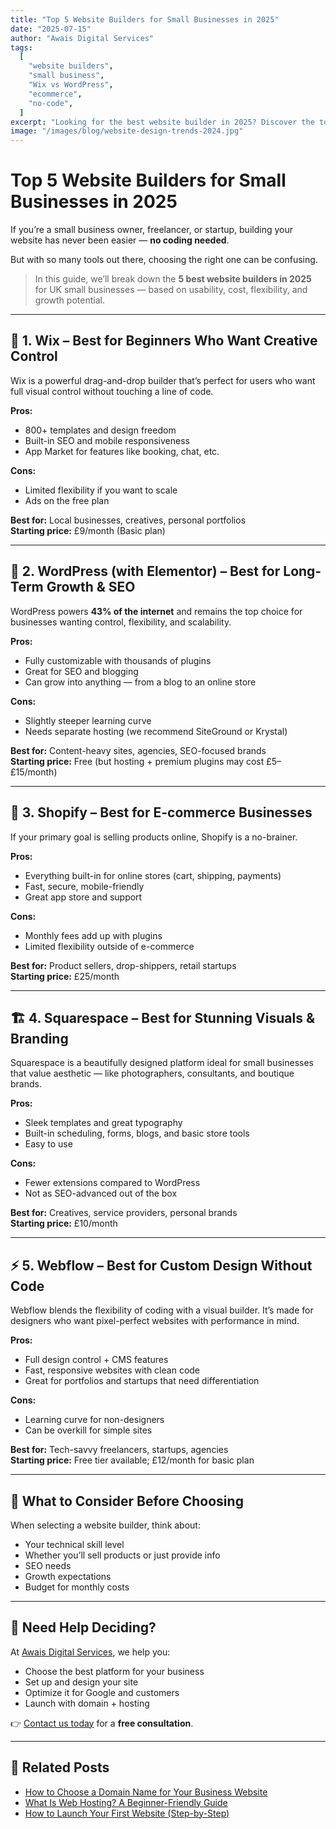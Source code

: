 ```yaml
---
title: "Top 5 Website Builders for Small Businesses in 2025"
date: "2025-07-15"
author: "Awais Digital Services"
tags:
  [
    "website builders",
    "small business",
    "Wix vs WordPress",
    "ecommerce",
    "no-code",
  ]
excerpt: "Looking for the best website builder in 2025? Discover the top 5 platforms ideal for small businesses, including pros, cons, and who should use each one."
image: "/images/blog/website-design-trends-2024.jpg"
---
```


# Top 5 Website Builders for Small Businesses in 2025

If you’re a small business owner, freelancer, or startup, building your website has never been easier — **no coding needed**.

But with so many tools out there, choosing the right one can be confusing.

> In this guide, we’ll break down the **5 best website builders in 2025** for UK small businesses — based on usability, cost, flexibility, and growth potential.

---

## 🥇 1. **Wix** – Best for Beginners Who Want Creative Control

Wix is a powerful drag-and-drop builder that’s perfect for users who want full visual control without touching a line of code.

**Pros:**

- 800+ templates and design freedom
- Built-in SEO and mobile responsiveness
- App Market for features like booking, chat, etc.

**Cons:**

- Limited flexibility if you want to scale
- Ads on the free plan

**Best for:** Local businesses, creatives, personal portfolios  
**Starting price:** £9/month (Basic plan)

---

## 🥈 2. **WordPress (with Elementor)** – Best for Long-Term Growth & SEO

WordPress powers **43% of the internet** and remains the top choice for businesses wanting control, flexibility, and scalability.

**Pros:**

- Fully customizable with thousands of plugins
- Great for SEO and blogging
- Can grow into anything — from a blog to an online store

**Cons:**

- Slightly steeper learning curve
- Needs separate hosting (we recommend SiteGround or Krystal)

**Best for:** Content-heavy sites, agencies, SEO-focused brands  
**Starting price:** Free (but hosting + premium plugins may cost £5–£15/month)

---

## 🥉 3. **Shopify** – Best for E-commerce Businesses

If your primary goal is selling products online, Shopify is a no-brainer.

**Pros:**

- Everything built-in for online stores (cart, shipping, payments)
- Fast, secure, mobile-friendly
- Great app store and support

**Cons:**

- Monthly fees add up with plugins
- Limited flexibility outside of e-commerce

**Best for:** Product sellers, drop-shippers, retail startups  
**Starting price:** £25/month

---

## 🏗️ 4. **Squarespace** – Best for Stunning Visuals & Branding

Squarespace is a beautifully designed platform ideal for small businesses that value aesthetic — like photographers, consultants, and boutique brands.

**Pros:**

- Sleek templates and great typography
- Built-in scheduling, forms, blogs, and basic store tools
- Easy to use

**Cons:**

- Fewer extensions compared to WordPress
- Not as SEO-advanced out of the box

**Best for:** Creatives, service providers, personal brands  
**Starting price:** £10/month

---

## ⚡ 5. **Webflow** – Best for Custom Design Without Code

Webflow blends the flexibility of coding with a visual builder. It’s made for designers who want pixel-perfect websites with performance in mind.

**Pros:**

- Full design control + CMS features
- Fast, responsive websites with clean code
- Great for portfolios and startups that need differentiation

**Cons:**

- Learning curve for non-designers
- Can be overkill for simple sites

**Best for:** Tech-savvy freelancers, startups, agencies  
**Starting price:** Free tier available; £12/month for basic plan

---

## 🧠 What to Consider Before Choosing

When selecting a website builder, think about:

- Your technical skill level
- Whether you’ll sell products or just provide info
- SEO needs
- Growth expectations
- Budget for monthly costs

---

## 🚀 Need Help Deciding?

At [Awais Digital Services](https://www.awaisdigitalservices.co.uk), we help you:

- Choose the best platform for your business
- Set up and design your site
- Optimize it for Google and customers
- Launch with domain + hosting

👉 [Contact us today](https://www.awaisdigitalservices.co.uk/contact) for a **free consultation**.

---

## 🔄 Related Posts

- [How to Choose a Domain Name for Your Business Website](#)
- [What Is Web Hosting? A Beginner-Friendly Guide](#)
- [How to Launch Your First Website (Step-by-Step)](#)
